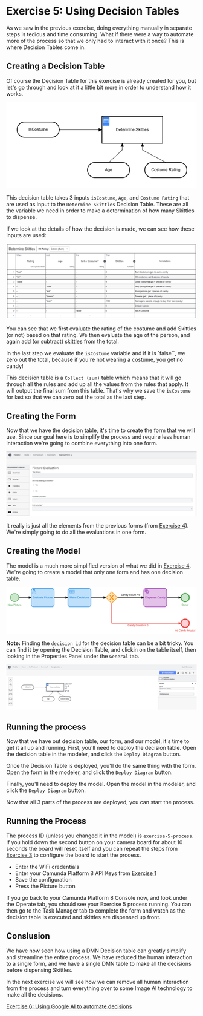 # Exercise 5: Using Decision Tables

As we saw in the previous exercise, doing everything manually in separate steps is tedious and time consuming. What if there were a way to automate more of the process so that we only had to interact with it once? This is where Decision Tables come in.

## Creating a Decision Table

Of course the Decision Table for this exercise is already created for you, but let's go through and look at it a little bit more in order to understand how it works.

![Decision Table Overview](./images/decision-table-overview.png)

This decision table takes 3 inputs `isCostume`, `Age`, and `Costume Rating` that are used as input to the `Determine Skittles` Decision Table. These are all the variable we need in order to make a determination of how many Skittles to dispense.

If we look at the details of how the decision is made, we can see how these inputs are used:

![Decision Table Details](./images/decision-table-detail.png)

You can see that we first evaluate the rating of the costume and add Skittles (or not) based on that rating. We then evaluate the age of the person, and again add (or subtract) skittles from the total.

In the last step we evaluate the `isCostume` variable and if it is `false``, we zero out the total, because if you're not wearing a costume, you get no candy!

This decision table is a `Collect (sum)` table which means that it will go through all the rules and add up all the values from the rules that apply. It will output the final sum from this table. That's why we save the `isCostume` for last so that we can zero out the total as the last step.

## Creating the Form

Now that we have the decision table, it's time to create the form that we will use. Since our goal here is to simplify the process and require less human interaction we're going to combine everything into one form.

![Form](./images/exercise-5-form.png)

It really is just all the elements from the previous forms (from [Exercise 4](../Exercise4/index.md)). We're simply going to do all the evaluations in one form.

## Creating the Model

The model is a much more simplified version of what we did in [Exercise 4](../Exercise4/index.md). We're going to create a model that only one form and has one decision table.

![Exercise 5 Model](./images/exercise5.png)

**Note:** Finding the `decision id` for the decision table can be a bit tricky. You can find it by opening the Decision Table, and clickin on the table itself, then looking in the Properties Panel under the `General` tab.

![Decision Table ID](./images/decision-table-id.png)

## Running the process

Now that we have out decision table, our form, and our model, it's time to get it all up and running. First, you'll need to deploy the decision table. Open the decision table in the modeler, and click the `Deploy Diagram` button.

Once the Decision Table is deployed, you'll do the same thing with the form. Open the form in the modeler, and click the `Deploy Diagram` button.

Finally, you'll need to deploy the model. Open the model in the modeler, and click the `Deploy Diagram` button.

Now that all 3 parts of the process are deployed, you can start the process.

## Running the Process

The process ID (unless you changed it in the model) is `exercise-5-process`. If you hold down the second button on your camera board for about 10 seconds the board will reset itself and you can repeat the steps from [Exercise 3](../Exercise3/index.md) to configure the board to start the process.

- Enter the WiFi credentials
- Enter your Camunda Platform 8 API Keys from [Exercise 1](../Exercise1/index.md)
- Save the configuration
- Press the Picture button

If you go back to your Camunda Platform 8 Console now, and look under the Operate tab, you should see your Exercise 5 process running. You can then go to the Task Manager tab to complete the form and watch as the decision table is executed and skittles are dispensed up front.

## Conslusion

We have now seen how using a DMN Decision table can greatly simplify and streamline the entire process. We have reduced the human interaction to a single form, and we have a single DMN table to make all the decisions before dispensing Skittles.

In the next exercise we will see how we can remove all human interaction from the process and turn everything over to some Image AI technology to make all the decisions.

[Exercise 6: Using Google AI to automate decisions](../Exercise6/index.md)